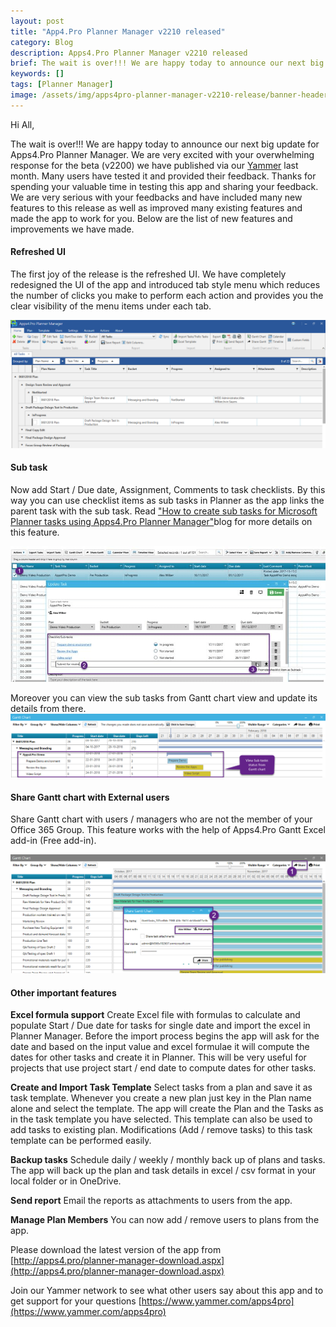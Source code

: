 ```yaml
---
layout: post
title: "App4.Pro Planner Manager v2210 released"
category: Blog
description: Apps4.Pro Planner Manager v2210 released
brief: The wait is over!!! We are happy today to announce our next big update for Apps4.Pro Planner Manager. We are very excited with your overwhelming response for the beta (v2200) we have published via our Yammer last month.
keywords: []
tags: [Planner Manager]
image: /assets/img/apps4pro-planner-manager-v2210-release/banner-header.png
---
```


Hi All, 

 The wait is over!!! We are happy today to announce our next big update
for Apps4.Pro Planner Manager. We are very excited with your
overwhelming response for the beta (v2200) we have published via our
[Yammer](https://www.yammer.com/apps4pro) last month. Many users have
tested it and provided their feedback. Thanks for spending your valuable
time in testing this app and sharing your feedback. We are very serious
with your feedbacks and have included many new features to this release
as well as improved many existing features and made the app to work for
you. Below are the list of new features and improvements we have made.

#### Refreshed UI 
The first joy of the release is the refreshed UI. We have completely
redesigned the UI of the app and introduced tab style menu which reduces
the number of clicks you make to perform each action and provides you
the clear visibility of the menu items under each tab.

![](/assets/img/apps4pro-planner-manager-v2210-release/refreshed-ui.png)

#### Sub task 

Now add Start / Due date, Assignment, Comments to task checklists. By
this way you can use checklist items as sub tasks in Planner as the app
links the parent task with the sub task. Read ["How to create sub tasks
for Microsoft Planner tasks using Apps4.Pro Planner
Manager"](http://www.jijitechnologies.com/blogs/office365-planner-subtasks)blog
for more details on this feature.

![](/assets/img/apps4pro-planner-manager-v2210-release/sub-task.png)

 Moreover you can view the sub tasks from Gantt chart view and update
its details from there.
![](/assets/img/apps4pro-planner-manager-v2210-release/sub-task-gantt.png)



#### Share Gantt chart with External users 
Share Gantt chart with users / managers who are not the member of your
Office 365 Group. This feature works with the help of Apps4.Pro Gantt
Excel add-in (Free add-in).

![](/assets/img/apps4pro-planner-manager-v2210-release/share-gantt.png)



#### Other important features 

**Excel formula support** Create Excel file with formulas to calculate
and populate Start / Due date for tasks for single date and import the
excel in Planner Manager. Before the import process begins the app will
ask for the date and based on the input value and excel formulae it will
compute the dates for other tasks and create it in Planner. This will be
very useful for projects that use project start / end date to compute
dates for other tasks. 

 **Create and Import Task Template** Select tasks from a plan and save
it as task template. Whenever you create a new plan just key in the Plan
name alone and select the template. The app will create the Plan and the
Tasks as in the task template you have selected. This template can also
be used to add tasks to existing plan. Modifications (Add / remove
tasks) to this task template can be performed easily. 

 **Backup tasks** Schedule daily / weekly / monthly back up of plans and
tasks. The app will back up the plan and task details in excel / csv
format in your local folder or in OneDrive. 

 **Send report** Email the reports as attachments to users from the app.

 **Manage Plan Members** You can now add / remove users to plans from
the app.

Please download the latest version of the app from
[http://apps4.pro/planner-manager-download.aspx](http://apps4.pro/planner-manager-download.aspx)

 Join our Yammer network to see what other users say about this app and
to get support for your questions
[https://www.yammer.com/apps4pro](https://www.yammer.com/apps4pro)
